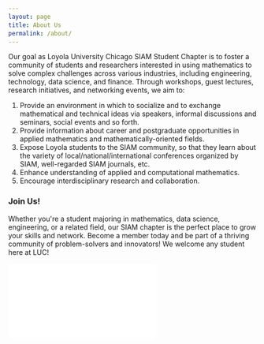 ```yaml
---
layout: page
title: About Us
permalink: /about/
---
```

Our goal as Loyola University Chicago SIAM Student Chapter is to foster a community of students and researchers interested in using mathematics to solve complex challenges across various industries, including engineering, technology, data science, and finance. Through workshops, guest lectures, research initiatives, and networking events, we aim to:

1. Provide an environment in which to socialize and to exchange mathematical and technical ideas via speakers, informal discussions and seminars, social events and so forth.
2. Provide information about career and postgraduate opportunities in applied mathematics and mathematically-oriented fields.
3. Expose Loyola students to the SIAM community, so that they learn about the variety of local/national/international conferences organized by SIAM, well-regarded SIAM journals, etc.
4. Enhance understanding of applied and computational mathematics.
6. Encourage interdisciplinary research and collaboration.

### Join Us!
Whether you're a student majoring in mathematics, data science, engineering, or a related field, our SIAM chapter is the perfect place to grow your skills and network. Become a member today and be part of a thriving community of problem-solvers and innovators! We welcome any student here at LUC!

![](/assets/Flyer.pdf)
